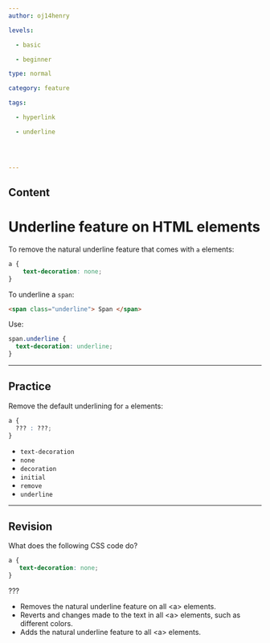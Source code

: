 ```yaml
---
author: oj14henry

levels:

  - basic

  - beginner

type: normal

category: feature

tags:

  - hyperlink

  - underline




---
```

## Content
# Underline feature on HTML elements

To remove the natural underline feature that comes with `a` elements:

```css
a {
    text-decoration: none;
}
```

To underline a `span`:
```html
<span class="underline"> Span </span>
```
Use:
```css
span.underline {
  text-decoration: underline;
}
```

---
## Practice

Remove the default underlining for `a` elements:
```css
a {
  ??? : ???;
}
```

* `text-decoration` 
* `none` 
* `decoration` 
* `initial` 
* `remove` 
* `underline`

---
## Revision

What does the following CSS code do?
```css
a {
   text-decoration: none;
}
```
 ???

* Removes the natural underline feature on all &lt;a&gt; elements.
* Reverts and changes made to the text in all &lt;a&gt; elements, such as different colors.
* Adds the natural underline feature to all &lt;a&gt; elements.

